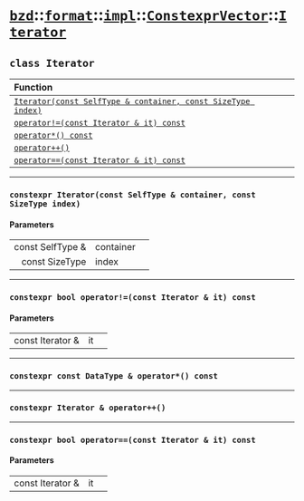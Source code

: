 # [`bzd`](../../../../../index.md)::[`format`](../../../../index.md)::[`impl`](../../../index.md)::[`ConstexprVector`](../../index.md)::[`Iterator`](../index.md)

## `class Iterator`


|Function||
|:---|:---|
|[`Iterator(const SelfType & container, const SizeType index)`](./index.md)||
|[`operator!=(const Iterator & it) const`](./index.md)||
|[`operator*() const`](./index.md)||
|[`operator++()`](./index.md)||
|[`operator==(const Iterator & it) const`](./index.md)||
------
### `constexpr Iterator(const SelfType & container, const SizeType index)`

#### Parameters
||||
|---:|:---|:---|
|const SelfType &|container||
|const SizeType|index||
------
### `constexpr bool operator!=(const Iterator & it) const`

#### Parameters
||||
|---:|:---|:---|
|const Iterator &|it||
------
### `constexpr const DataType & operator*() const`

------
### `constexpr Iterator & operator++()`

------
### `constexpr bool operator==(const Iterator & it) const`

#### Parameters
||||
|---:|:---|:---|
|const Iterator &|it||
